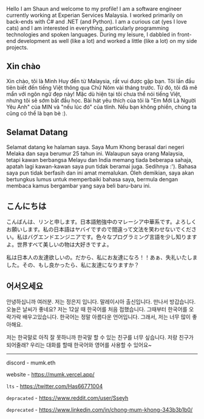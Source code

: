 Hello I am Shaun and welcome to my profile! I am a software engineer currently working at Experian Services Malaysia. I worked primarily on back-ends with C# and .NET (and Python). I am a curious cat (yes I love cats) and I am interested in everything, particularly programming technologies and spoken languages. During my leisure, I dabbled in front-end development as well (like a lot) and worked a little (like a lot) on my side projects.

## Xin chào

Xin chào, tôi là Minh Huy đến từ Malaysia, rất vui được gặp bạn. Tôi lần đầu tiên biết đến tiếng Việt thông qua Chữ Nôm vài tháng trước. Từ đó, tôi đã mê mẩn với ngôn ngữ đẹp này! Mặc dù hiện tại tôi chưa thể nói tiếng Việt, nhưng tôi sẽ sớm bắt đầu học. Bài hát yêu thích của tôi là "Em Mới Là Người Yêu Anh" của MIN và "nếu lúc đó" của tlinh. Nếu bạn không phiền, chúng ta cũng có thể là bạn bè :).

## Selamat Datang

Selamat datang ke halaman saya. Saya Mum Khong berasal dari negeri Melaka dan saya berumur 25 tahun ini. Walaupun saya orang Malaysia, tetapi kawan berbangsa Melayu dan India memang tiada beberapa sahaja, apatah lagi kawan-kawan saya pun tidak beramai juga. Sedihnya :'). Bahasa saya pun tidak berfasih dan ini amat memalukan. Oleh demikian, saya akan bertungkus lumus untuk memperbaiki bahasa saya, bermula dengan membaca kamus bergambar yang saya beli baru-baru ini.

## こんにちは

こんばんは、リンと申します。日本語勉強中のマレーシア中華系です。よろしくお願いします。私の日本語はヤバイですので間違って文法を笑わせないでください。私はバグエンドエンジニアです。色々なプログラミング言語を少し知りますよ。世界すべて美しいの物は大好きですよ。

私は日本人の友達欲しいの。だから、私にお友達になろ！！あぁ、失礼いたしました。その、もし良かったら、私に友達になりますか？

## 어서오세요

안녕하십니까 여러분. 저는 정은지 입니다. 말레이시아 출신입니다. 만나서 방갑습니다. 오늘은 날씨가 좋네요? 저는 12살 때 한국어를 처음 접했습니다. 그때부터 한국어를 오락가락 배우고있습니다. 한국어는 정말 아름다운 언어입니다. 그래서, 저는 너무 많이 좋아해요.

저는 한국말로 아직 잘 못하니까 한국말 할 수 있는 친구를 너무 싶습니다. 저랑 친구가 되어줄래? 우리는 대화를 할때 한국어와 영어를 사용할 수 있어요~

---
discord - mumk.eth

website - https://mumk.vercel.app/

`lts` - https://twitter.com/Has66771004

`depracated` - https://www.reddit.com/user/Sseyh

`deprecated` - https://www.linkedin.com/in/chong-mum-khong-343b3b1b0/

